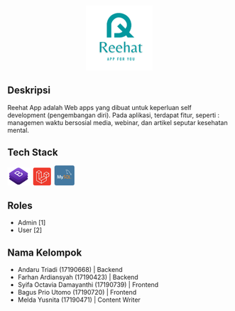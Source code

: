 <p align="center">
    <img src="https://github.com/andarutr/reehatApp/raw/main/public/assets/img/reehat_logo.png" width="150"/>
</p>

## Deskripsi
Reehat App adalah Web apps yang dibuat untuk keperluan self development (pengembangan diri). Pada aplikasi, terdapat fitur, seperti : managemen waktu bersosial media, webinar, dan artikel seputar kesehatan mental.

## Tech Stack
<img src="https://github.com/andarutr/programmer-iconify/blob/main/icons/framework/bootstrap.png?raw=true" width="50px" />&nbsp;
<img src="https://github.com/andarutr/programmer-iconify/blob/main/icons/framework/laravel.png?raw=true" width="40px" />&nbsp;
<img src="https://github.com/andarutr/programmer-iconify/blob/main/icons/database/mysql.png?raw=true" width="45px" />&nbsp;

## Roles
- Admin [1]
- User [2]

## Nama Kelompok
- Andaru Triadi (17190668) | Backend
- Farhan Ardiansyah (17190423) | Backend
- Syifa Octavia Damayanthi (17190739) | Frontend
- Bagus Prio Utomo (17190720) | Frontend
- Melda Yusnita (17190471) | Content Writer
